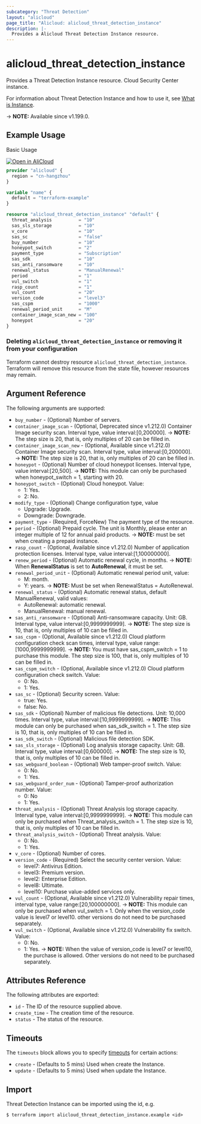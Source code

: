 ```yaml
---
subcategory: "Threat Detection"
layout: "alicloud"
page_title: "Alicloud: alicloud_threat_detection_instance"
description: |-
  Provides a Alicloud Threat Detection Instance resource.
---
```


# alicloud_threat_detection_instance

Provides a Threat Detection Instance resource. Cloud Security Center instance.

For information about Threat Detection Instance and how to use it, see [What is Instance](https://www.alibabacloud.com/help/en/security-center/latest/what-is-security-center).

-> **NOTE:** Available since v1.199.0.

## Example Usage

Basic Usage

<div style="display: block;margin-bottom: 40px;"><div class="oics-button" style="float: right;position: absolute;margin-bottom: 10px;">
  <a href="https://api.aliyun.com/api-tools/terraform?resource=alicloud_threat_detection_instance&exampleId=b7939698-097c-9f53-a286-e40654e839a08cfdfa68&activeTab=example&spm=docs.r.threat_detection_instance.0.b793969809&intl_lang=EN_US" target="_blank">
    <img alt="Open in AliCloud" src="https://img.alicdn.com/imgextra/i1/O1CN01hjjqXv1uYUlY56FyX_!!6000000006049-55-tps-254-36.svg" style="max-height: 44px; max-width: 100%;">
  </a>
</div></div>

```terraform
provider "alicloud" {
  region = "cn-hangzhou"
}

variable "name" {
  default = "terraform-example"
}

resource "alicloud_threat_detection_instance" "default" {
  threat_analysis          = "10"
  sas_sls_storage          = "10"
  v_core                   = "10"
  sas_sc                   = "false"
  buy_number               = "10"
  honeypot_switch          = "2"
  payment_type             = "Subscription"
  sas_sdk                  = "10"
  sas_anti_ransomware      = "10"
  renewal_status           = "ManualRenewal"
  period                   = "1"
  vul_switch               = "1"
  rasp_count               = "1"
  vul_count                = "20"
  version_code             = "level3"
  sas_cspm                 = "1000"
  renewal_period_unit      = "M"
  container_image_scan_new = "100"
  honeypot                 = "20"
}
```

### Deleting `alicloud_threat_detection_instance` or removing it from your configuration

Terraform cannot destroy resource `alicloud_threat_detection_instance`. Terraform will remove this resource from the state file, however resources may remain.

## Argument Reference

The following arguments are supported:
* `buy_number` - (Optional) Number of servers.
* `container_image_scan` - (Optional, Deprecated since v1.212.0) Container Image security scan. Interval type, value interval:[0,200000].
-> **NOTE:**  The step size is 20, that is, only multiples of 20 can be filled in.
* `container_image_scan_new` - (Optional, Available since v1.212.0) Container Image security scan. Interval type, value interval:[0,200000].
-> **NOTE:**  The step size is 20, that is, only multiples of 20 can be filled in.
* `honeypot` - (Optional) Number of cloud honeypot licenses. Interval type, value interval:[20,500].
-> **NOTE:**  This module can only be purchased when honeypot_switch = 1, starting with 20.
* `honeypot_switch` - (Optional) Cloud honeypot. Value:
  - 1: Yes.
  - 2: No.
* `modify_type` - (Optional) Change configuration type, value
  - Upgrade: Upgrade.
  - Downgrade: Downgrade.
* `payment_type` - (Required, ForceNew) The payment type of the resource.
* `period` - (Optional) Prepaid cycle. The unit is Monthly, please enter an integer multiple of 12 for annual paid products.
-> **NOTE:**  must be set when creating a prepaid instance.
* `rasp_count` - (Optional, Available since v1.212.0) Number of application protection licenses. Interval type, value interval:[1,100000000].
* `renew_period` - (Optional) Automatic renewal cycle, in months.
-> **NOTE:**  When **RenewalStatus** is set to **AutoRenewal**, it must be set.
* `renewal_period_unit` - (Optional) Automatic renewal period unit, value:
  - M: month.
  - Y: years.
-> **NOTE:**  Must be set when RenewalStatus = AutoRenewal.
* `renewal_status` - (Optional) Automatic renewal status, default ManualRenewal, valid values:
  - AutoRenewal: automatic renewal.
  - ManualRenewal: manual renewal.
* `sas_anti_ransomware` - (Optional) Anti-ransomware capacity. Unit: GB. Interval type, value interval:[0,9999999999].
-> **NOTE:**  The step size is 10, that is, only multiples of 10 can be filled in.
* `sas_cspm` - (Optional, Available since v1.212.0) Cloud platform configuration check scan times, interval type, value range:[1000,9999999999].
-> **NOTE:**  You must have sas_cspm_switch = 1 to purchase this module. The step size is 100, that is, only multiples of 10 can be filled in.
* `sas_cspm_switch` - (Optional, Available since v1.212.0) Cloud platform configuration check switch. Value:
  - 0: No.
  - 1: Yes.
* `sas_sc` - (Optional) Security screen. Value:
  - true: Yes.
  - false: No.
* `sas_sdk` - (Optional) Number of malicious file detections. Unit: 10,000 times. Interval type, value interval:[10,9999999999].
-> **NOTE:**  This module can only be purchased when sas_sdk_switch = 1. The step size is 10, that is, only multiples of 10 can be filled in.
* `sas_sdk_switch` - (Optional) Malicious file detection SDK.
* `sas_sls_storage` - (Optional) Log analysis storage capacity. Unit: GB. Interval type, value interval:[0,600000].
-> **NOTE:**  The step size is 10, that is, only multiples of 10 can be filled in.
* `sas_webguard_boolean` - (Optional) Web tamper-proof switch. Value:
  - 0: No.
  - 1: Yes.
* `sas_webguard_order_num` - (Optional) Tamper-proof authorization number. Value:
  - 0: No
  - 1: Yes.
* `threat_analysis` - (Optional) Threat Analysis log storage capacity. Interval type, value interval:[0,9999999999].
-> **NOTE:**  This module can only be purchased when Threat_analysis_switch = 1. The step size is 10, that is, only multiples of 10 can be filled in.
* `threat_analysis_switch` - (Optional) Threat analysis. Value:
  - 0: No.
  - 1: Yes.
* `v_core` - (Optional) Number of cores.
* `version_code` - (Required) Select the security center version. Value:
  - level7: Antivirus Edition.
  - level3: Premium version.
  - level2: Enterprise Edition.
  - level8: Ultimate.
  - level10: Purchase value-added services only.
* `vul_count` - (Optional, Available since v1.212.0) Vulnerability repair times, interval type, value range:[20,100000000].
-> **NOTE:**  This module can only be purchased when vul_switch = 1. Only when the version_code value is level7 or level10. other versions do not need to be purchased separately.
* `vul_switch` - (Optional, Available since v1.212.0) Vulnerability fix switch. Value:
  - 0: No.
  - 1: Yes.
-> **NOTE:**  When the value of version_code is level7 or level10, the purchase is allowed. Other versions do not need to be purchased separately.

## Attributes Reference

The following attributes are exported:
* `id` - The ID of the resource supplied above.
* `create_time` - The creation time of the resource.
* `status` - The status of the resource.

## Timeouts

The `timeouts` block allows you to specify [timeouts](https://www.terraform.io/docs/configuration-0-11/resources.html#timeouts) for certain actions:
* `create` - (Defaults to 5 mins) Used when create the Instance.
* `update` - (Defaults to 5 mins) Used when update the Instance.

## Import

Threat Detection Instance can be imported using the id, e.g.

```shell
$ terraform import alicloud_threat_detection_instance.example <id>
```